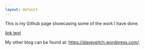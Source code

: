 ```yaml
---
layout: default
---
```


This is my Github page showcasing some of the work I have done. 

<a href="https://daveveitch.wordpress.com/">link text</a>

My other blog can be found at: https://daveveitch.wordpress.com/.
